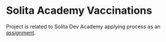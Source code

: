 
# Solita Academy Vaccinations

Project is related to Solita Dev Academy applying process as an [assignment](https://github.com/solita/vaccine-exercise-2021).

## 